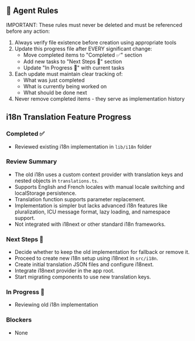 ## 🤖 Agent Rules
IMPORTANT: These rules must never be deleted and must be referenced before any action:
1. Always verify file existence before creation using appropriate tools
2. Update this progress file after EVERY significant change:
   - Move completed items to "Completed ✅" section
   - Add new tasks to "Next Steps 📝" section
   - Update "In Progress 🚧" with current tasks
3. Each update must maintain clear tracking of:
   - What was just completed
   - What is currently being worked on
   - What should be done next
4. Never remove completed items - they serve as implementation history

## i18n Translation Feature Progress

### Completed ✅
- Reviewed existing i18n implementation in `lib/i18n` folder

### Review Summary
- The old i18n uses a custom context provider with translation keys and nested objects in `translations.ts`.
- Supports English and French locales with manual locale switching and localStorage persistence.
- Translation function supports parameter replacement.
- Implementation is simpler but lacks advanced i18n features like pluralization, ICU message format, lazy loading, and namespace support.
- Not integrated with i18next or other standard i18n frameworks.

### Next Steps 📝
- Decide whether to keep the old implementation for fallback or remove it.
- Proceed to create new i18n setup using i18next in `src/i18n`.
- Create initial translation JSON files and configure i18next.
- Integrate i18next provider in the app root.
- Start migrating components to use new translation keys.

### In Progress 🚧
- Reviewing old i18n implementation

### Blockers 
- None